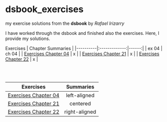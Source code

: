 # dsbook_exercises
my exercise solutions from the **dsbook** by *Rafael Irizarry*

I have worked through the dsbook and finished also the exercises. Here, I provide my solutions.

 Exercises | Chapter Summaries | 
|----------|:-------------:|------:|
| ex 04     | ch 04             | 
| [Exercises Chapter 04](ex_04_r_basics.html) | x | 
| [Exercises Chapter 21](ex_21_parsing_dates_and_times.html) | x |
| [Exercises Chapter 22](ex_22_text_mining.html) | x |

<br>
<br>

 Exercises  |    Summaries  |
|----------|:-------------:|
| [Exercises Chapter 04](ex_04_r_basics.html) |  left-aligned |
| [Exercises Chapter 21](ex_21_parsing_dates_and_times.html) |    centered   |
| [Exercises Chapter 22](ex_22_text_mining.html) | right-aligned |
